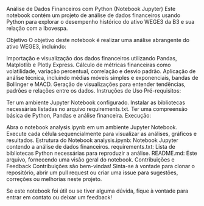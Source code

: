Análise de Dados Financeiros com Python (Notebook Jupyter)
Este notebook contém um projeto de análise de dados financeiros usando Python para explorar o desempenho histórico do ativo WEGE3 da B3 e sua relação com a Ibovespa.

Objetivo
O objetivo deste notebook é realizar uma análise abrangente do ativo WEGE3, incluindo:

Importação e visualização dos dados financeiros utilizando Pandas, Matplotlib e Plotly Express.
Cálculo de métricas financeiras como volatilidade, variação percentual, correlação e desvio padrão.
Aplicação de análise técnica, incluindo médias móveis simples e exponenciais, bandas de Bollinger e MACD.
Geração de visualizações para entender tendências, padrões e relações entre os dados.
Instruções de Uso
Pré-requisitos:

Ter um ambiente Jupyter Notebook configurado.
Instalar as bibliotecas necessárias listadas no arquivo requirements.txt.
Ter uma compreensão básica de Python, Pandas e análise financeira.
Execução:

Abra o notebook analysis.ipynb em um ambiente Jupyter Notebook.
Execute cada célula sequencialmente para visualizar as análises, gráficos e resultados.
Estrutura do Notebook
analysis.ipynb: Notebook Jupyter contendo a análise de dados financeiros.
requirements.txt: Lista de bibliotecas Python necessárias para reproduzir a análise.
README.md: Este arquivo, fornecendo uma visão geral do notebook.
Contribuições e Feedback
Contribuições são bem-vindas! Sinta-se à vontade para clonar o repositório, abrir um pull request ou criar uma issue para sugestões, correções ou melhorias neste projeto.

Se este notebook foi útil ou se tiver alguma dúvida, fique à vontade para entrar em contato ou deixar um feedback!
